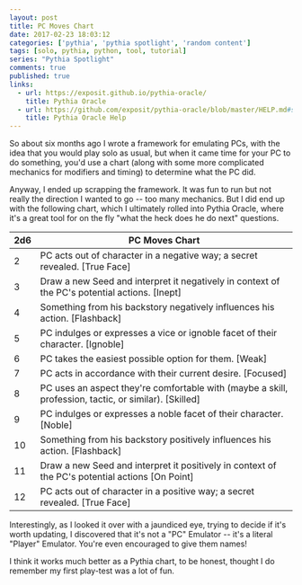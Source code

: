 ```yaml
---
layout: post
title: PC Moves Chart
date: 2017-02-23 18:03:12
categories: ['pythia', 'pythia spotlight', 'random content']
tags: [solo, pythia, python, tool, tutorial]
series: "Pythia Spotlight"
comments: true
published: true
links:
  - url: https://exposit.github.io/pythia-oracle/
    title: Pythia Oracle
  - url: https://github.com/exposit/pythia-oracle/blob/master/HELP.md#secrets--triggers
    title: Pythia Oracle Help
---
```


So about six months ago I wrote a framework for emulating PCs, with the idea that you would play solo as usual, but when it came time for your PC to do something, you'd use a chart (along with some more complicated mechanics for modifiers and timing) to determine what the PC did.

<!--more-->

Anyway, I ended up scrapping the framework. It was fun to run but not really the direction I wanted to go -- too many mechanics. But I did end up with the following chart, which I ultimately rolled into Pythia Oracle, where it's a great tool for on the fly "what the heck does he do next" questions.

| 2d6 | PC Moves Chart |
| --- | -------------- |
2 |  PC acts out of character in a negative way; a secret revealed. [True Face]
3 |  Draw a new Seed and interpret it negatively in context of the PC's potential actions. [Inept]
4 |  Something from his backstory negatively influences his action. [Flashback]
5 |  PC indulges or expresses a vice or ignoble facet of their character. [Ignoble]
6 |  PC takes the easiest possible option for them. [Weak]
7 |  PC acts in accordance with their current desire. [Focused]
8 |  PC uses an aspect they're comfortable with (maybe a skill, profession, tactic, or similar). [Skilled]
9 |  PC indulges or expresses a noble facet of their character. [Noble]
10 |  Something from his backstory positively influences his action. [Flashback]
11 |  Draw a new Seed and interpret it positively in context of the PC's potential actions [On Point]
12 |  PC acts out of character in a positive way; a secret revealed. [True Face]

Interestingly, as I looked it over with a jaundiced eye, trying to decide if it's worth updating, I discovered that it's not a "PC" Emulator -- it's a literal "Player" Emulator. You're even encouraged to give them names!

I think it works much better as a Pythia chart, to be honest, thought I do remember my first play-test was a lot of fun.
